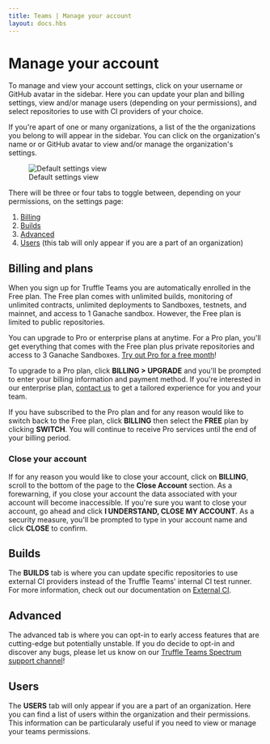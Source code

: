 ```yaml
---
title: Teams | Manage your account
layout: docs.hbs
---
```


# Manage your account

To manage and view your account settings, click on your username or GitHub avatar in the sidebar. Here you can update your plan and billing settings, view and/or manage users (depending on your permissions), and select repositories to use with CI providers of your choice.

If you're apart of one or many organizations, a list of the the organizations you belong to will appear in the sidebar. You can click on the organization's name or or GitHub avatar to view and/or manage the organization's settings.

<figure class="screenshot">
  <img class="img-fluid" src="/img/docs/teams/settings.png" title="Default settings view" alt="Default settings view" />
  <figcaption class="text-center">Default settings view</figcaption>
</figure>

There will be three or four tabs to toggle between, depending on your permissions, on the settings page:

1. [Billing](#billing-and-plans)
1. [Builds](#builds)
1. [Advanced](#advanced)
1. [Users](#users) (this tab will only appear if you are a part of an organization)

## Billing and plans

When you sign up for Truffle Teams you are automatically enrolled in the Free plan. The Free plan comes with unlimited builds, monitoring of unlimited contracts, unlimited deployments to Sandboxes, testnets, and mainnet, and access to 1 Ganache sandbox. However, the Free plan is limited to public repositories.

You can upgrade to Pro or enterprise plans at anytime. For a Pro plan, you'll get everything that comes with the Free plan plus private repositories and access to 3 Ganache Sandboxes. <a href="/docs/teams/account/claim-a-1-month-trial">Try out Pro for a free month</a>!

To upgrade to a Pro plan, click **BILLING > UPGRADE** and you'll be prompted to enter your billing information and payment method. If you're interested in our enterprise plan, <a href="mailto:sales@trufflesuite.com" target="_blank" rel="noopener noreferrer" class="sc-dymIpo jtCNSr sc-ktHwxA isqCSL">contact us</a> to get a tailored experience for you and your team.

If you have subscribed to the Pro plan and for any reason would like to switch back to the Free plan, click **BILLING** then select the **FREE** plan by clicking **<span class="inline-button">SWITCH</span>**. You will continue to receive Pro services until the end of your billing period.

### Close your account

If for any reason you would like to close your account, click on **BILLING**, scroll to the bottom of the page to the **Close Account** section. As a forewarning, if you close your account the data associated with your account will become inaccessible. If you're sure you want to close your account, go ahead and click **<span class="inline-button red">I UNDERSTAND, CLOSE MY ACCOUNT</span>**. As a security measure, you'll be prompted to type in your account name and click **<span class="inline-button">CLOSE</span>** to confirm.

## Builds

The **BUILDS** tab is where you can update specific repositories to use external CI providers instead of the Truffle Teams' internal CI test runner. For more information, check out our documentation on <a href="/docs/teams/testing/external-ci">External CI</a>.

## Advanced

The advanced tab is where you can opt-in to early access features that are cutting-edge but potentially unstable. If you do decide to opt-in and discover any bugs, please let us know on our <a href="https://spectrum.chat/trufflesuite/truffle-teams">Truffle Teams Spectrum support channel</a>!

## Users

The **USERS** tab will only appear if you are a part of an organization. Here you can find a list of users within the organization and their permissions. This information can be particularaly useful if you need to view or manage your teams permissions.

